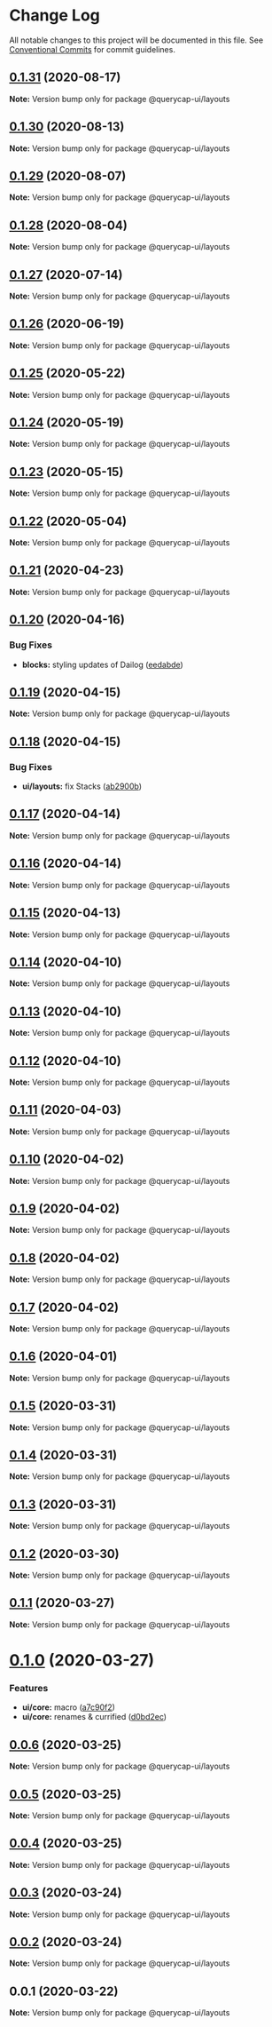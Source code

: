 # Change Log

All notable changes to this project will be documented in this file.
See [Conventional Commits](https://conventionalcommits.org) for commit guidelines.

## [0.1.31](https://github.com/querycap/webappkit/compare/@querycap-ui/layouts@0.1.30...@querycap-ui/layouts@0.1.31) (2020-08-17)

**Note:** Version bump only for package @querycap-ui/layouts





## [0.1.30](https://github.com/querycap/webappkit/compare/@querycap-ui/layouts@0.1.29...@querycap-ui/layouts@0.1.30) (2020-08-13)

**Note:** Version bump only for package @querycap-ui/layouts





## [0.1.29](https://github.com/querycap/webappkit/compare/@querycap-ui/layouts@0.1.28...@querycap-ui/layouts@0.1.29) (2020-08-07)

**Note:** Version bump only for package @querycap-ui/layouts





## [0.1.28](https://github.com/querycap/webappkit/compare/@querycap-ui/layouts@0.1.27...@querycap-ui/layouts@0.1.28) (2020-08-04)

**Note:** Version bump only for package @querycap-ui/layouts





## [0.1.27](https://github.com/querycap/webappkit/compare/@querycap-ui/layouts@0.1.26...@querycap-ui/layouts@0.1.27) (2020-07-14)

**Note:** Version bump only for package @querycap-ui/layouts





## [0.1.26](https://github.com/querycap/webappkit/compare/@querycap-ui/layouts@0.1.25...@querycap-ui/layouts@0.1.26) (2020-06-19)

**Note:** Version bump only for package @querycap-ui/layouts





## [0.1.25](https://github.com/querycap/webappkit/compare/@querycap-ui/layouts@0.1.24...@querycap-ui/layouts@0.1.25) (2020-05-22)

**Note:** Version bump only for package @querycap-ui/layouts





## [0.1.24](https://github.com/querycap/webappkit/compare/@querycap-ui/layouts@0.1.23...@querycap-ui/layouts@0.1.24) (2020-05-19)

**Note:** Version bump only for package @querycap-ui/layouts





## [0.1.23](https://github.com/querycap/webappkit/compare/@querycap-ui/layouts@0.1.22...@querycap-ui/layouts@0.1.23) (2020-05-15)

**Note:** Version bump only for package @querycap-ui/layouts





## [0.1.22](https://github.com/querycap/webappkit/compare/@querycap-ui/layouts@0.1.21...@querycap-ui/layouts@0.1.22) (2020-05-04)

**Note:** Version bump only for package @querycap-ui/layouts





## [0.1.21](https://github.com/querycap/webappkit/compare/@querycap-ui/layouts@0.1.20...@querycap-ui/layouts@0.1.21) (2020-04-23)

**Note:** Version bump only for package @querycap-ui/layouts





## [0.1.20](https://github.com/querycap/webappkit/compare/@querycap-ui/layouts@0.1.19...@querycap-ui/layouts@0.1.20) (2020-04-16)


### Bug Fixes

* **blocks:** styling updates of Dailog ([eedabde](https://github.com/querycap/webappkit/commit/eedabde66d5ff184e472d035f6d8699d1a80dbd8))





## [0.1.19](https://github.com/querycap/webappkit/compare/@querycap-ui/layouts@0.1.18...@querycap-ui/layouts@0.1.19) (2020-04-15)

**Note:** Version bump only for package @querycap-ui/layouts





## [0.1.18](https://github.com/querycap/webappkit/compare/@querycap-ui/layouts@0.1.17...@querycap-ui/layouts@0.1.18) (2020-04-15)


### Bug Fixes

* **ui/layouts:** fix Stacks ([ab2900b](https://github.com/querycap/webappkit/commit/ab2900b9f92a35ae9f7a8ee9d394e6a1c0bc6a16))





## [0.1.17](https://github.com/querycap/webappkit/compare/@querycap-ui/layouts@0.1.16...@querycap-ui/layouts@0.1.17) (2020-04-14)

**Note:** Version bump only for package @querycap-ui/layouts





## [0.1.16](https://github.com/querycap/webappkit/compare/@querycap-ui/layouts@0.1.15...@querycap-ui/layouts@0.1.16) (2020-04-14)

**Note:** Version bump only for package @querycap-ui/layouts





## [0.1.15](https://github.com/querycap/webappkit/compare/@querycap-ui/layouts@0.1.14...@querycap-ui/layouts@0.1.15) (2020-04-13)

**Note:** Version bump only for package @querycap-ui/layouts





## [0.1.14](https://github.com/querycap/webappkit/compare/@querycap-ui/layouts@0.1.13...@querycap-ui/layouts@0.1.14) (2020-04-10)

**Note:** Version bump only for package @querycap-ui/layouts





## [0.1.13](https://github.com/querycap/webappkit/compare/@querycap-ui/layouts@0.1.12...@querycap-ui/layouts@0.1.13) (2020-04-10)

**Note:** Version bump only for package @querycap-ui/layouts





## [0.1.12](https://github.com/querycap/webappkit/compare/@querycap-ui/layouts@0.1.11...@querycap-ui/layouts@0.1.12) (2020-04-10)

**Note:** Version bump only for package @querycap-ui/layouts





## [0.1.11](https://github.com/querycap/webappkit/compare/@querycap-ui/layouts@0.1.10...@querycap-ui/layouts@0.1.11) (2020-04-03)

**Note:** Version bump only for package @querycap-ui/layouts





## [0.1.10](https://github.com/querycap/webappkit/compare/@querycap-ui/layouts@0.1.9...@querycap-ui/layouts@0.1.10) (2020-04-02)

**Note:** Version bump only for package @querycap-ui/layouts





## [0.1.9](https://github.com/querycap/webappkit/compare/@querycap-ui/layouts@0.1.8...@querycap-ui/layouts@0.1.9) (2020-04-02)

**Note:** Version bump only for package @querycap-ui/layouts





## [0.1.8](https://github.com/querycap/webappkit/compare/@querycap-ui/layouts@0.1.7...@querycap-ui/layouts@0.1.8) (2020-04-02)

**Note:** Version bump only for package @querycap-ui/layouts





## [0.1.7](https://github.com/querycap/webappkit/compare/@querycap-ui/layouts@0.1.6...@querycap-ui/layouts@0.1.7) (2020-04-02)

**Note:** Version bump only for package @querycap-ui/layouts





## [0.1.6](https://github.com/querycap/webappkit/compare/@querycap-ui/layouts@0.1.5...@querycap-ui/layouts@0.1.6) (2020-04-01)

**Note:** Version bump only for package @querycap-ui/layouts





## [0.1.5](https://github.com/querycap/webappkit/compare/@querycap-ui/layouts@0.1.4...@querycap-ui/layouts@0.1.5) (2020-03-31)

**Note:** Version bump only for package @querycap-ui/layouts





## [0.1.4](https://github.com/querycap/webappkit/compare/@querycap-ui/layouts@0.1.3...@querycap-ui/layouts@0.1.4) (2020-03-31)

**Note:** Version bump only for package @querycap-ui/layouts





## [0.1.3](https://github.com/querycap/webappkit/compare/@querycap-ui/layouts@0.1.2...@querycap-ui/layouts@0.1.3) (2020-03-31)

**Note:** Version bump only for package @querycap-ui/layouts





## [0.1.2](https://github.com/querycap/webappkit/compare/@querycap-ui/layouts@0.1.1...@querycap-ui/layouts@0.1.2) (2020-03-30)

**Note:** Version bump only for package @querycap-ui/layouts





## [0.1.1](https://github.com/querycap/webappkit/compare/@querycap-ui/layouts@0.1.0...@querycap-ui/layouts@0.1.1) (2020-03-27)

**Note:** Version bump only for package @querycap-ui/layouts





# [0.1.0](https://github.com/querycap/webappkit/compare/@querycap-ui/layouts@0.0.6...@querycap-ui/layouts@0.1.0) (2020-03-27)


### Features

* **ui/core:** macro ([a7c90f2](https://github.com/querycap/webappkit/commit/a7c90f266d6338b77ec1a803c75a391bf051017c))
* **ui/core:** renames & currified ([d0bd2ec](https://github.com/querycap/webappkit/commit/d0bd2ec91a2f8ba0a9701c28238fb72fb10430e1))





## [0.0.6](https://github.com/querycap/webappkit/compare/@querycap-ui/layouts@0.0.5...@querycap-ui/layouts@0.0.6) (2020-03-25)

**Note:** Version bump only for package @querycap-ui/layouts





## [0.0.5](https://github.com/querycap/webappkit/compare/@querycap-ui/layouts@0.0.4...@querycap-ui/layouts@0.0.5) (2020-03-25)

**Note:** Version bump only for package @querycap-ui/layouts





## [0.0.4](https://github.com/querycap/webappkit/compare/@querycap-ui/layouts@0.0.3...@querycap-ui/layouts@0.0.4) (2020-03-25)

**Note:** Version bump only for package @querycap-ui/layouts





## [0.0.3](https://github.com/querycap/webappkit/compare/@querycap-ui/layouts@0.0.2...@querycap-ui/layouts@0.0.3) (2020-03-24)

**Note:** Version bump only for package @querycap-ui/layouts





## [0.0.2](https://github.com/querycap/webappkit/compare/@querycap-ui/layouts@0.0.1...@querycap-ui/layouts@0.0.2) (2020-03-24)

**Note:** Version bump only for package @querycap-ui/layouts





## 0.0.1 (2020-03-22)

**Note:** Version bump only for package @querycap-ui/layouts
